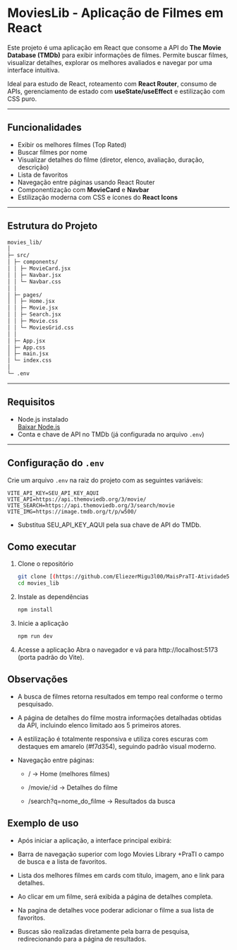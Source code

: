 # MoviesLib - Aplicação de Filmes em React

Este projeto é uma aplicação em React que consome a API do **The Movie Database (TMDb)** para exibir informações de filmes. Permite buscar filmes, visualizar detalhes, explorar os melhores avaliados e navegar por uma interface intuitiva.

Ideal para estudo de React, roteamento com **React Router**, consumo de APIs, gerenciamento de estado com **useState/useEffect** e estilização com CSS puro.

---

## Funcionalidades

-   Exibir os melhores filmes (Top Rated)
-   Buscar filmes por nome
-   Visualizar detalhes do filme (diretor, elenco, avaliação, duração, descrição)
-   Lista de favoritos
-   Navegação entre páginas usando React Router
-   Componentização com **MovieCard** e **Navbar**
-   Estilização moderna com CSS e ícones do **React Icons**

---

## Estrutura do Projeto

```bash
movies_lib/
│
├─ src/
│ ├─ components/
│ │ ├─ MovieCard.jsx
│ │ ├─ Navbar.jsx
│ │ └─ Navbar.css
│ │
│ ├─ pages/
│ │ ├─ Home.jsx
│ │ ├─ Movie.jsx
│ │ ├─ Search.jsx
│ │ ├─ Movie.css
│ │ └─ MoviesGrid.css
│ │
│ ├─ App.jsx
│ ├─ App.css
│ ├─ main.jsx
│ └─ index.css
│
└─ .env
```

---

## Requisitos

-   Node.js instalado  
    [Baixar Node.js](https://nodejs.org/)
-   Conta e chave de API no TMDb (já configurada no arquivo `.env`)

---

## Configuração do `.env`

Crie um arquivo `.env` na raiz do projeto com as seguintes variáveis:

```env
VITE_API_KEY=SEU_API_KEY_AQUI
VITE_API=https://api.themoviedb.org/3/movie/
VITE_SEARCH=https://api.themoviedb.org/3/search/movie
VITE_IMG=https://image.tmdb.org/t/p/w500/
```

-   Substitua SEU_API_KEY_AQUI pela sua chave de API do TMDb.

## Como executar

1. Clone o repositório

    ```bash
    git clone [(https://github.com/EliezerMigu3l00/MaisPraTI-Atividade5.git)}
    cd movies_lib
    ```

2. Instale as dependências

    ```bash
    npm install
    ```

3. Inicie a aplicação

    ```bash
    npm run dev
    ```

4. Acesse a aplicação
   Abra o navegador e vá para http://localhost:5173 (porta padrão do Vite).

## Observações

-   A busca de filmes retorna resultados em tempo real conforme o termo pesquisado.

-   A página de detalhes do filme mostra informações detalhadas obtidas da API, incluindo elenco limitado aos 5 primeiros atores.

-   A estilização é totalmente responsiva e utiliza cores escuras com destaques em amarelo (#f7d354), seguindo padrão visual moderno.

-   Navegação entre páginas:

    -   / → Home (melhores filmes)

    -   /movie/:id → Detalhes do filme

    -   /search?q=nome_do_filme → Resultados da busca

## Exemplo de uso

-   Após iniciar a aplicação, a interface principal exibirá:

-   Barra de navegação superior com logo Movies Library +PraTI o campo de busca e a lista de favoritos.

-   Lista dos melhores filmes em cards com título, imagem, ano e link para detalhes.

-   Ao clicar em um filme, será exibida a página de detalhes completa.

-   Na pagina de detalhes voce poderar adicionar o filme a sua lista de favoritos.

-   Buscas são realizadas diretamente pela barra de pesquisa, redirecionando para a página de resultados.

